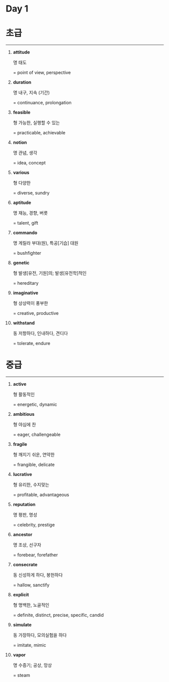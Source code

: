 # Day 1

# 초급

---

1. **attitude**
    
    명 태도
    
    = point of view, perspective
    
2. **duration**
    
    명 내구, 지속 (기간)
    
    = continuance, prolongation
    
3. ****************feasible****************
    
    형 가능한, 실행할 수 있는
    
    = practicable, achievable
    
4. ************notion************
    
    명 관념, 생각
    
    = idea, concept
    
5. **************various**************
    
    형 다양한
    
    = diverse, sundry
    
6. ****************aptitude****************
    
    명 재능, 경향, 버릇
    
    = talent, gift
    
7. ****************commando****************
    
    명 게릴라 부대(원), 특공[기습] 대원
    
    = bushfighter
    
8. **************genetic**************
    
    형 발생[유전, 기원]의; 발생[유전학]적인
    
    = hereditary
    
9. **********imaginative**********
    
    형 상상력이 풍부한
    
    = creative, productive
    
10. ******************withstand******************
    
    동 저항하다, 인내하다, 견디다
    
    = tolerate, endure
    

# 중급

---

1. **active**
    
    형 활동적인
    
    = energetic, dynamic
    
2. ******************ambitious******************
    
    형 야심에 찬
    
    = eager, challengeable
    
3. **************fragile**************
    
    형 깨지기 쉬운, 연약한
    
    = frangible, delicate
    
4. ******************lucrative******************
    
    형 유리한, 수지맞는
    
    = profitable, advantageous
    
5. ********************reputation********************
    
    명 평판, 명성
    
    = celebrity, prestige
    
6. ****************ancestor****************
    
    명 조상, 선구자
    
    = forebear, forefather
    
7. ********************consecrate********************
    
    동 신성하게 하다, 봉헌하다
    
    = hallow, sanctify
    
8. ****************explicit****************
    
    형 명백한, 노골적인
    
    = definite, distinct, precise, specific, candid
    
9. ****************simulate****************
    
    동 가장하다, 모의실험을 하다
    
    = imitate, mimic
    
10. **********vapor**********
    
    명 수증기; 공상, 망상
    
    = steam